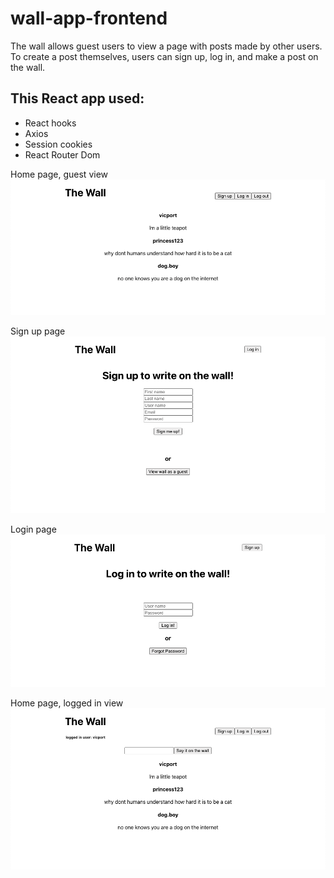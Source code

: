 # wall-app-frontend
The wall allows guest users to view a page with posts made by other users. To create a post themselves, users can sign up, log in, and make a post on the wall.

## This React app used: 
- React hooks
- Axios
- Session cookies
- React Router Dom

Home page, guest view
<img src="public/homePage_guest.png"/>

Sign up page
<img src="public/signUp.png"/>

Login page
<img src="public/loginPage.png"/>

Home page, logged in view
<img src="public/homePage_LoggedIn.png"/>



